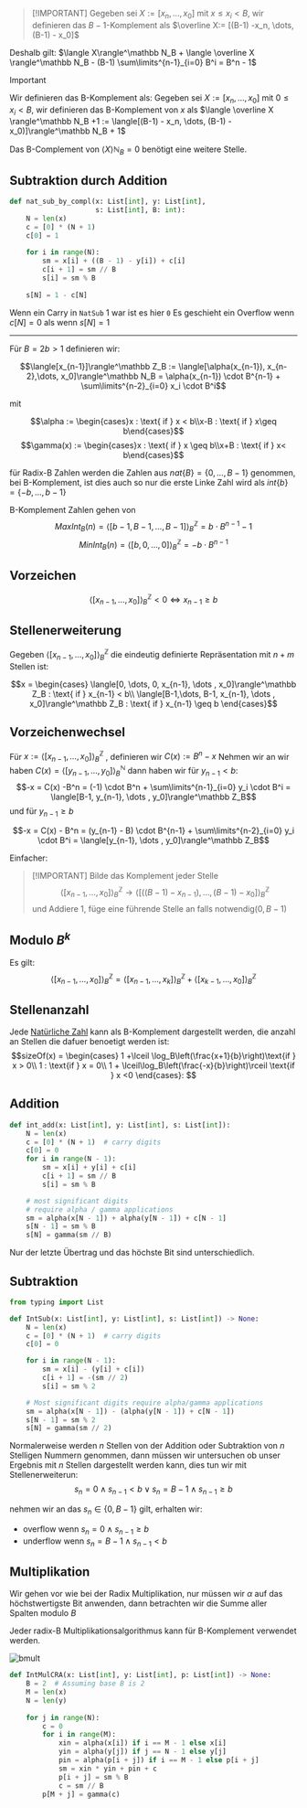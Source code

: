 
>[!IMPORTANT] Gegeben sei $X := [x_n, ..., x_0]$ mit $x \leq x_i < B$, wir definieren das $B-1$-Komplement als $\overline X:= [(B-1) -x_n, \dots, (B-1) - x_0]$

Deshalb gilt:
$\langle X\rangle^\mathbb N_B + \langle \overline X \rangle^\mathbb N_B - (B-1) \sum\limits^{n-1}_{i=0} B^i = B^n - 1$

>[!IMPORTANT]
> Wir definieren das B-Komplement als:
> Gegeben sei $X := [x_n, \dots, x_0]$ mit $0 \leq x_i < B$, wir definieren das B-Komplement von $x$ als $\langle \overline X \rangle^\mathbb N_B +1 := \langle[(B-1) - x_n, \dots, (B-1) - x_0)]\rangle^\mathbb N_B + 1$

Das B-Complement von $\langle X\rangle\mathbb N_B = 0$ benötigt eine weitere Stelle.


## Subtraktion durch Addition 

```python
def nat_sub_by_compl(x: List[int], y: List[int],
					 s: List[int], B: int):
    N = len(x)
    c = [0] * (N + 1)
    c[0] = 1
    
    for i in range(N):
        sm = x[i] + ((B - 1) - y[i]) + c[i]
        c[i + 1] = sm // B
        s[i] = sm % B
    
    s[N] = 1 - c[N]

```

Wenn ein Carry in `NatSub` 1 war ist es hier `0`
Es geschieht ein Overflow wenn $c[N]=0$ als wenn $s[N]=1$

---

Für $B=2b >1$ definieren wir:

$$\langle[x_{n-1}]\rangle^\mathbb Z_B := \langle[\alpha(x_{n-1}), x_{n-2},\dots, x_0]\rangle^\mathbb N_B = \alpha(x_{n-1}) \cdot B^{n-1} + \sum\limits^{n-2}_{i=0} x_i \cdot B^i$$

mit 

$$\alpha := \begin{cases}x : \text{ if } x < b\\x-B : \text{ if } x\geq b\end{cases}$$
$$\gamma(x) := \begin{cases}x : \text{ if } x \geq b\\x+B : \text{ if } x< b\end{cases}$$

für Radix-B Zahlen werden die Zahlen aus $nat\lbrace B\rbrace = \lbrace 0, \dots, B-1\rbrace$ genommen, bei B-Komplement, ist dies auch so nur die erste Linke Zahl wird als $int\lbrace b \rbrace = \lbrace-b, \dots, b-1 \rbrace$

B-Komplement Zahlen gehen von 
$$MaxInt_B(n) = \langle[b-1, B-1, \dots, B-1]\rangle^\mathbb Z_B = b\cdot B^{n-1} -1 $$
$$MinInt_B(n) = \langle[b, 0, \dots, 0]\rangle^\mathbb Z_B = -b \cdot B^{n-1}$$

## Vorzeichen


$$\langle[x_{n-1}, \dots , x_0]\rangle^\mathbb Z_B < 0 \iff x_{n-1} \geq b$$


## Stellenerweiterung

Gegeben $\langle[x_{n-1}, \dots , x_0]\rangle^\mathbb Z_B$ die eindeutig definierte Repräsentation mit $n + m$ Stellen ist:

$$x = \begin{cases}
\langle[0, \dots, 0, x_{n-1}, \dots , x_0]\rangle^\mathbb Z_B : \text{ if } x_{n-1} < b\\
\langle[B-1,\dots, B-1, x_{n-1}, \dots , x_0]\rangle^\mathbb Z_B : \text{ if } x_{n-1} \geq b
\end{cases}$$

## Vorzeichenwechsel

Für $x := \langle[x_{n-1}, \dots , x_0]\rangle^\mathbb Z_B$ , definieren wir $C(x) := B^n - x$
Nehmen wir an wir haben $C(x) = \langle[y_{n-1}, \dots , y_0]\rangle^\mathbb N_B$ dann
haben wir für $y_{n-1} < b$:
$$-x = C(x) -B^n = (-1) \cdot B^n + \sum\limits^{n-1}_{i=0} y_i \cdot B^i = \langle[B-1, y_{n-1}, \dots , y_0]\rangle^\mathbb Z_B$$
und für $y_{n-1} \geq b$

$$-x = C(x) - B^n = (y_{n-1} - B) \cdot B^{n-1} + \sum\limits^{n-2}_{i=0} y_i \cdot B^i  = \langle[y_{n-1}, \dots , y_0]\rangle^\mathbb Z_B$$

Einfacher:

>[!IMPORTANT] Bilde das Komplement jeder Stelle
> $$\langle[x_{n-1}, \dots , x_0]\rangle^\mathbb Z_B \rightarrow \langle[((B-1) - x_{n-1}), \dots , (B-1) - x_0]\rangle^\mathbb Z_B$$
> und Addiere $1$, füge eine führende Stelle an falls notwendig($0, B-1$)

## Modulo $B^k$

Es gilt:
$$\langle[x_{n-1}, \dots , x_0]\rangle^\mathbb Z_B = \langle[x_{n-1}, \dots , x_k]\rangle^\mathbb Z_B + \langle[x_{k-1}, \dots , x_0]\rangle^\mathbb Z_B$$

## Stellenanzahl

Jede [Natürliche Zahl](Natürliche%20Zahlen.md) kann als B-Komplement dargestellt werden, die anzahl an Stellen die dafuer benoetigt werden ist:
$$sizeOf(x) = \begin{cases}
1 +\lceil \log_B\left(\frac{x+1}{b}\right)\text{if } x > 0\\
1 : \text{if } x = 0\\
1 + \lceil\log_B\left(\frac{-x}{b}\right)\rceil \text{if } x <0
\end{cases}: $$

## Addition


```python
def int_add(x: List[int], y: List[int], s: List[int]):
    N = len(x)
    c = [0] * (N + 1)  # carry digits
    c[0] = 0
    for i in range(N - 1):
        sm = x[i] + y[i] + c[i]
        c[i + 1] = sm // B  
        s[i] = sm % B  

	# most significant digits
	# require alpha / gamma applications
    sm = alpha(x[N - 1]) + alpha(y[N - 1]) + c[N - 1]
    s[N - 1] = sm % B 
    s[N] = gamma(sm // B)
```

Nur der letzte Übertrag und das höchste Bit sind unterschiedlich.

## Subtraktion

```python
from typing import List

def IntSub(x: List[int], y: List[int], s: List[int]) -> None:
    N = len(x)
    c = [0] * (N + 1)  # carry digits
    c[0] = 0

    for i in range(N - 1):
        sm = x[i] - (y[i] + c[i])
        c[i + 1] = -(sm // 2)
        s[i] = sm % 2

    # Most significant digits require alpha/gamma applications
    sm = alpha(x[N - 1]) - (alpha(y[N - 1]) + c[N - 1])
    s[N - 1] = sm % 2
    s[N] = gamma(sm // 2)
```

Normalerweise werden $n$ Stellen von der Addition oder Subtraktion von $n$ Stelligen Nummern genommen, dann müssen wir untersuchen ob unser Ergebnis mit $n$ Stellen dargestellt werden kann, dies tun wir mit Stellenerweiterun:
$$s_n = 0 \land s_{n-1} < b \lor s_n = B-1 \land s_{n-1} \geq b$$

nehmen wir an das $s_n \in \lbrace0, B-1\rbrace$ gilt, erhalten wir:
- overflow wenn $s_n = 0 \land s_{n-1} \geq b$
- underflow wenn $s_n = B-1 \land s_{n-1} < b$

## Multiplikation

Wir gehen vor wie bei der Radix Multiplikation, nur müssen wir $\alpha$ auf das höchstwertigste Bit anwenden, dann betrachten wir die Summe aller Spalten modulo $B$

Jeder radix-B Multiplikationsalgorithmus kann für B-Komplement verwendet werden.

![bmult](bmult.png)

```python
def IntMulCRA(x: List[int], y: List[int], p: List[int]) -> None:
    B = 2  # Assuming base B is 2
    M = len(x)
    N = len(y)
    
    for j in range(N):
        c = 0
        for i in range(M):
            xin = alpha(x[i]) if i == M - 1 else x[i]
            yin = alpha(y[j]) if j == N - 1 else y[j]
            pin = alpha(p[i + j]) if i == M - 1 else p[i + j]
            sm = xin * yin + pin + c
            p[i + j] = sm % B
            c = sm // B
        p[M + j] = gamma(c)

```
